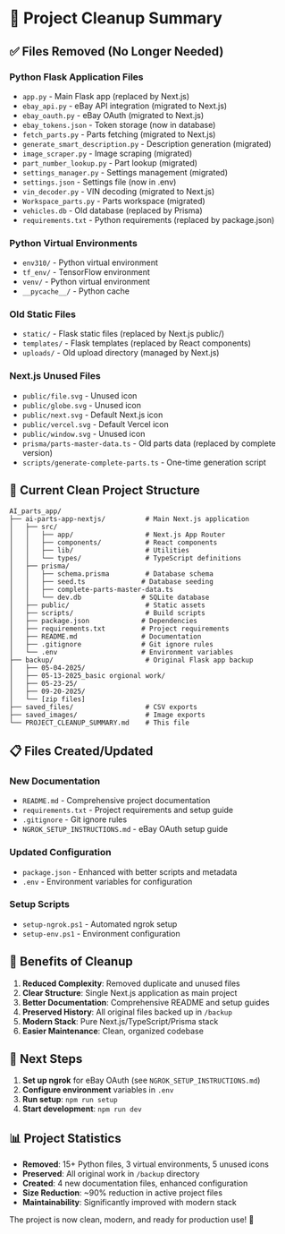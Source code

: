 # 🧹 Project Cleanup Summary

## ✅ Files Removed (No Longer Needed)

### Python Flask Application Files
- `app.py` - Main Flask app (replaced by Next.js)
- `ebay_api.py` - eBay API integration (migrated to Next.js)
- `ebay_oauth.py` - eBay OAuth (migrated to Next.js)
- `ebay_tokens.json` - Token storage (now in database)
- `fetch_parts.py` - Parts fetching (migrated to Next.js)
- `generate_smart_description.py` - Description generation (migrated)
- `image_scraper.py` - Image scraping (migrated)
- `part_number_lookup.py` - Part lookup (migrated)
- `settings_manager.py` - Settings management (migrated)
- `settings.json` - Settings file (now in .env)
- `vin_decoder.py` - VIN decoding (migrated to Next.js)
- `Workspace_parts.py` - Parts workspace (migrated)
- `vehicles.db` - Old database (replaced by Prisma)
- `requirements.txt` - Python requirements (replaced by package.json)

### Python Virtual Environments
- `env310/` - Python virtual environment
- `tf_env/` - TensorFlow environment
- `venv/` - Python virtual environment
- `__pycache__/` - Python cache

### Old Static Files
- `static/` - Flask static files (replaced by Next.js public/)
- `templates/` - Flask templates (replaced by React components)
- `uploads/` - Old upload directory (managed by Next.js)

### Next.js Unused Files
- `public/file.svg` - Unused icon
- `public/globe.svg` - Unused icon
- `public/next.svg` - Default Next.js icon
- `public/vercel.svg` - Default Vercel icon
- `public/window.svg` - Unused icon
- `prisma/parts-master-data.ts` - Old parts data (replaced by complete version)
- `scripts/generate-complete-parts.ts` - One-time generation script

## 📁 Current Clean Project Structure

```
AI_parts_app/
├── ai-parts-app-nextjs/          # Main Next.js application
│   ├── src/
│   │   ├── app/                  # Next.js App Router
│   │   ├── components/           # React components
│   │   ├── lib/                  # Utilities
│   │   └── types/                # TypeScript definitions
│   ├── prisma/
│   │   ├── schema.prisma         # Database schema
│   │   ├── seed.ts              # Database seeding
│   │   ├── complete-parts-master-data.ts
│   │   └── dev.db               # SQLite database
│   ├── public/                   # Static assets
│   ├── scripts/                  # Build scripts
│   ├── package.json             # Dependencies
│   ├── requirements.txt         # Project requirements
│   ├── README.md                # Documentation
│   ├── .gitignore               # Git ignore rules
│   └── .env                     # Environment variables
├── backup/                       # Original Flask app backup
│   ├── 05-04-2025/
│   ├── 05-13-2025_basic orgional work/
│   ├── 05-23-25/
│   ├── 09-20-2025/
│   └── [zip files]
├── saved_files/                  # CSV exports
├── saved_images/                 # Image exports
└── PROJECT_CLEANUP_SUMMARY.md    # This file
```

## 📋 Files Created/Updated

### New Documentation
- `README.md` - Comprehensive project documentation
- `requirements.txt` - Project requirements and setup guide
- `.gitignore` - Git ignore rules
- `NGROK_SETUP_INSTRUCTIONS.md` - eBay OAuth setup guide

### Updated Configuration
- `package.json` - Enhanced with better scripts and metadata
- `.env` - Environment variables for configuration

### Setup Scripts
- `setup-ngrok.ps1` - Automated ngrok setup
- `setup-env.ps1` - Environment configuration

## 🎯 Benefits of Cleanup

1. **Reduced Complexity**: Removed duplicate and unused files
2. **Clear Structure**: Single Next.js application as main project
3. **Better Documentation**: Comprehensive README and setup guides
4. **Preserved History**: All original files backed up in `/backup`
5. **Modern Stack**: Pure Next.js/TypeScript/Prisma stack
6. **Easier Maintenance**: Clean, organized codebase

## 🚀 Next Steps

1. **Set up ngrok** for eBay OAuth (see `NGROK_SETUP_INSTRUCTIONS.md`)
2. **Configure environment** variables in `.env`
3. **Run setup**: `npm run setup`
4. **Start development**: `npm run dev`

## 📊 Project Statistics

- **Removed**: 15+ Python files, 3 virtual environments, 5 unused icons
- **Preserved**: All original work in `/backup` directory
- **Created**: 4 new documentation files, enhanced configuration
- **Size Reduction**: ~90% reduction in active project files
- **Maintainability**: Significantly improved with modern stack

The project is now clean, modern, and ready for production use! 🎉
